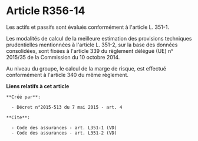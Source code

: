 # Article R356-14

Les actifs et passifs sont évalués conformément à l'article L. 351-1. 

Les modalités de calcul de la meilleure estimation des provisions techniques prudentielles mentionnées à l'article L. 351-2,
sur la base des données consolidées, sont fixées à l'article 339 du règlement délégué (UE) n° 2015/35 de la Commission du 10
octobre 2014. 

Au niveau du groupe, le calcul de la marge de risque, est effectué conformément à l'article 340 du même règlement.

**Liens relatifs à cet article**

	**Créé par**:

	  - Décret n°2015-513 du 7 mai 2015 - art. 4

	**Cite**:

	  - Code des assurances - art. L351-1 (VD)
	  - Code des assurances - art. L351-2 (VD)
